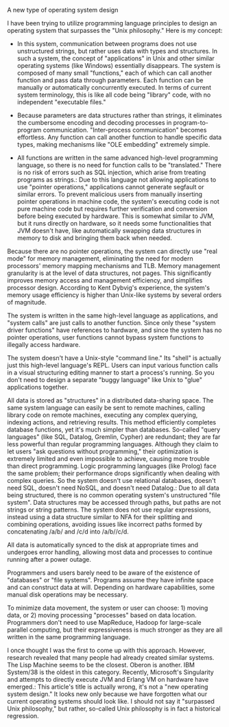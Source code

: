  A new type of operating system design

I have been trying to utilize programming language principles to design an operating system that surpasses the "Unix philosophy." Here is my concept:

- In this system, communication between programs does not use unstructured strings, but rather uses data with types and structures. In such a system, the concept of "applications" in Unix and other similar operating systems (like Windows) essentially disappears. The system is composed of many small "functions," each of which can call another function and pass data through parameters. Each function can be manually or automatically concurrently executed. In terms of current system terminology, this is like all code being "library" code, with no independent "executable files."

- Because parameters are data structures rather than strings, it eliminates the cumbersome encoding and decoding processes in program-to-program communication. "Inter-process communication" becomes effortless. Any function can call another function to handle specific data types, making mechanisms like "OLE embedding" extremely simple.

- All functions are written in the same advanced high-level programming language, so there is no need for function calls to be "translated." There is no risk of errors such as SQL injection, which arise from treating programs as strings.: Due to this language not allowing applications to use "pointer operations," applications cannot generate segfault or similar errors. To prevent malicious users from manually inserting pointer operations in machine code, the system's executing code is not pure machine code but requires further verification and conversion before being executed by hardware. This is somewhat similar to JVM, but it runs directly on hardware, so it needs some functionalities that JVM doesn't have, like automatically swapping data structures in memory to disk and bringing them back when needed.

Because there are no pointer operations, the system can directly use "real mode" for memory management, eliminating the need for modern processors' memory mapping mechanisms and TLB. Memory management granularity is at the level of data structures, not pages. This significantly improves memory access and management efficiency, and simplifies processor design. According to Kent Dybvig's experience, the system's memory usage efficiency is higher than Unix-like systems by several orders of magnitude.

The system is written in the same high-level language as applications, and "system calls" are just calls to another function. Since only these "system driver functions" have references to hardware, and since the system has no pointer operations, user functions cannot bypass system functions to illegally access hardware.

The system doesn't have a Unix-style "command line." Its "shell" is actually just this high-level language's REPL. Users can input various function calls in a visual structuring editing manner to start a process's running. So you don't need to design a separate "buggy language" like Unix to "glue" applications together.

All data is stored as "structures" in a distributed data-sharing space. The same system language can easily be sent to remote machines, calling library code on remote machines, executing any complex querying, indexing actions, and retrieving results. This method efficiently completes database functions, yet it's much simpler than databases. So-called "query languages" (like SQL, Datalog, Gremlin, Cypher) are redundant; they are far less powerful than regular programming languages. Although they claim to let users "ask questions without programming," their optimization is extremely limited and even impossible to achieve, causing more trouble than direct programming. Logic programming languages (like Prolog) face the same problem; their performance drops significantly when dealing with complex queries. So the system doesn't use relational databases, doesn't need SQL, doesn't need NoSQL, and doesn't need Datalog.: Due to all data being structured, there is no common operating system's unstructured "file system". Data structures may be accessed through paths, but paths are not strings or string patterns. The system does not use regular expressions, instead using a data structure similar to NFA for their splitting and combining operations, avoiding issues like incorrect paths formed by concatenating /a/b/ and /c/d into /a/b//c/d.

All data is automatically synced to the disk at appropriate times and undergoes error handling, allowing most data and processes to continue running after a power outage.

Programmers and users barely need to be aware of the existence of "databases" or "file systems". Programs assume they have infinite space and can construct data at will. Depending on hardware capabilities, some manual disk operations may be necessary.

To minimize data movement, the system or user can choose: 1) moving data, or 2) moving processing "processes" based on data location. Programmers don't need to use MapReduce, Hadoop for large-scale parallel computing, but their expressiveness is much stronger as they are all written in the same programming language.

I once thought I was the first to come up with this approach. However, research revealed that many people had already created similar systems. The Lisp Machine seems to be the closest. Oberon is another. IBM System/38 is the oldest in this category. Recently, Microsoft's Singularity and attempts to directly execute JVM and Erlang VM on hardware have emerged.: This article's title is actually wrong, it's not a "new operating system design." It looks new only because we have forgotten what our current operating systems should look like. I should not say it "surpassed Unix philosophy," but rather, so-called Unix philosophy is in fact a historical regression.